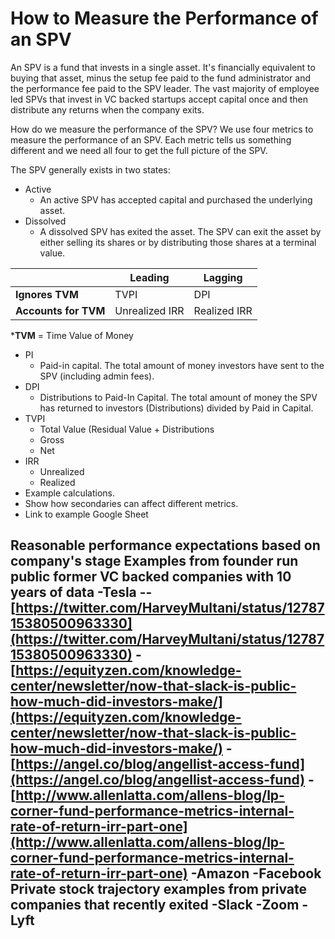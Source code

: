 # How to Measure the Performance of an SPV

An SPV is a fund that invests in a single asset. It's financially equivalent to buying that asset, minus the setup fee paid to the fund administrator and the performance fee paid to the SPV leader. The vast majority of employee led SPVs that invest in VC backed startups accept capital once and then distribute any returns when the company exits.

How do we measure the performance of the SPV? We use four metrics to measure the performance of an SPV. Each metric tells us something different and we need all four to get the full picture of the SPV. 

The SPV generally exists in two states: 
- Active
	- An active SPV has accepted capital and purchased the underlying asset.
- Dissolved
	- A dissolved SPV has exited the asset. The SPV can exit the asset by either selling its shares or by distributing those shares at a terminal value. 


|   |  Leading |  Lagging |   
|-|-|-|
| **Ignores TVM**  | TVPI  | DPI  |   
| **Accounts for TVM**  | Unrealized IRR | Realized IRR  |   

***TVM** = Time Value of Money
- PI
	- Paid-in capital. The total amount of money investors have sent to the SPV (including admin fees).   
- DPI
    -   Distributions to Paid-In Capital. The total amount of money the SPV has returned to investors (Distributions) divided by Paid in Capital.
-   TVPI
	- Total Value (Residual Value + Distributions
    -   Gross
    -   Net
-   IRR
    -   Unrealized
    -   Realized
-   Example calculations.
-   Show how secondaries can affect different metrics.
-   Link to example Google Sheet

Reasonable performance expectations based on company's stage
Examples from founder run public former VC backed companies with 10 years of data
-Tesla
--[https://twitter.com/HarveyMultani/status/1278715380500963330](https://twitter.com/HarveyMultani/status/1278715380500963330)
-[https://equityzen.com/knowledge-center/newsletter/now-that-slack-is-public-how-much-did-investors-make/](https://equityzen.com/knowledge-center/newsletter/now-that-slack-is-public-how-much-did-investors-make/)
-[https://angel.co/blog/angellist-access-fund](https://angel.co/blog/angellist-access-fund)
-[http://www.allenlatta.com/allens-blog/lp-corner-fund-performance-metrics-internal-rate-of-return-irr-part-one](http://www.allenlatta.com/allens-blog/lp-corner-fund-performance-metrics-internal-rate-of-return-irr-part-one)
-Amazon
-Facebook
Private stock trajectory examples from private companies that recently exited
-Slack
-Zoom
-Lyft
-

<!--stackedit_data:
eyJoaXN0b3J5IjpbMTcxMzQ1MzgwMCwtMTYzOTY2NDkxMywzMD
Q3MzIxNDEsMTYxNzQ5NTc2OCwtMTI1NTEzMDE4LC0yMDc0ODcw
Mzg3LC0yMDk5NzA4MjIzLDIwMzIwNTgwOTUsLTMzMDQxOTUxOC
wxMjM5NzUzMTg0LC0xMzM1MDA0MDgwXX0=
-->